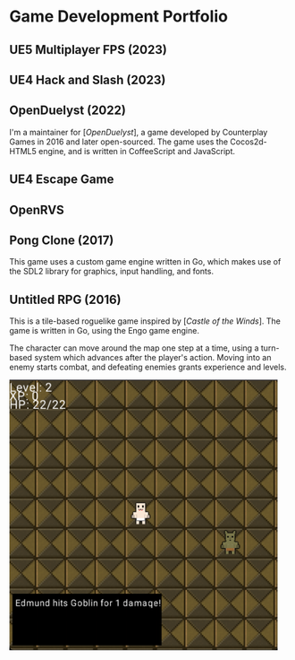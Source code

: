 # Game Development Portfolio

## UE5 Multiplayer FPS (2023)

## UE4 Hack and Slash (2023)

## OpenDuelyst (2022)

I'm a maintainer for [_OpenDuelyst_], a game developed by Counterplay Games in 2016 and later open-sourced. The game uses the Cocos2d-HTML5 engine, and is written in CoffeeScript and JavaScript.

## UE4 Escape Game

## OpenRVS

## Pong Clone (2017)

This game uses a custom game engine written in Go, which makes use of the SDL2 library for graphics, input handling, and fonts.

## Untitled RPG (2016)

This is a tile-based roguelike game inspired by [_Castle of the Winds_]. The game is written in Go, using the Engo game engine.

The character can move around the map one step at a time, using a turn-based system which advances after the player's action. Moving into an enemy starts combat, and defeating enemies grants experience and levels.

<img src="images/untitled-rpg.png" width="480" />

